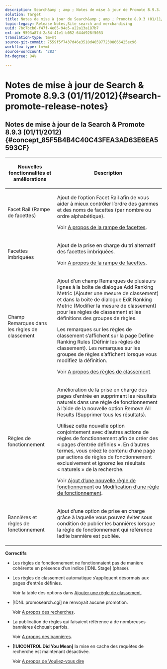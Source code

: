 ```yaml
---
description: Search&amp ; amp ; Notes de mise à jour de Promote 8.9.3.
solution: Target
title: Notes de mise à jour de Search&amp ; amp ; Promote 8.9.3 (01/11/2012)
topic-legacy: Release Notes,Site search and merchandising
uuid: 7bc7bcb6-f47f-4e05-94e5-a22a13a187b7
exl-id: 9593a87d-2a84-41e1-b052-644d928f5053
translation-type: tm+mt
source-git-commit: 7559f5f7437d46e3510d4659772308666425ec96
workflow-type: tm+mt
source-wordcount: '283'
ht-degree: 84%

---
```


# Notes de mise à jour de Search &amp; Promote 8.9.3 (01/11/2012){#search-promote-release-notes}

## Notes de mise à jour de la Search &amp; Promote 8.9.3 (01/11/2012) {#concept_85F5B4B4C40C43FEA3AD63E6EA5593CF}

<table> 
 <thead> 
  <tr> 
   <th colname="col1" class="entry"> <p>Nouvelles fonctionnalités et améliorations </p> </th> 
   <th colname="col2" class="entry"> <p>Description </p> </th> 
  </tr> 
 </thead>
 <tbody> 
  <tr> 
   <td colname="col1"> <p>Facet Rail (Rampe de facettes) </p> </td> 
   <td colname="col2"> <p> 
     <!--3309390--> Ajout de l’option <span class="uicontrol">Facet Rail</span> afin de vous aider à mieux contrôler l’ordre des gammes et des noms de facettes (par nombre ou ordre alphabétique). </p> <p>Voir <a href="../c-about-design-menu/c-about-facet-rails.md#concept_1FDC8BCDFFC84A0889DA670F63D5F6DB" format="dita" scope="local">A propos de la rampe de facettes</a>. </p> </td> 
  </tr> 
  <tr> 
   <td colname="col1"> <p> Facettes imbriquées </p> </td> 
   <td colname="col2"> <p> Ajout de la prise en charge du tri alternatif des facettes imbriquées. </p> <p>Voir <a href="../c-about-design-menu/c-about-facet-rails.md#concept_1FDC8BCDFFC84A0889DA670F63D5F6DB" format="dita" scope="local">A propos de la rampe de facettes</a>. </p> </td> 
  </tr> 
  <tr> 
   <td colname="col1"> <p>Champ Remarques dans les règles de classement </p> </td> 
   <td colname="col2"> <p> 
     <!--3063772--> Ajout d’un champ <span class="wintitle">Remarques</span> de plusieurs lignes à la boîte de dialogue <span class="wintitle">Add Ranking Metric</span> (Ajouter une mesure de classement) et dans la boîte de dialogue <span class="wintitle">Edit Ranking Metric</span> (Modifier la mesure de classement) pour les règles de classement et les définitions des groupes de règles. </p> <p>Les remarques sur les règles de classement s’affichent sur la page <span class="wintitle">Define Ranking Rules</span> (Définir les règles de classement). Les remarques sur les groupes de règles s’affichent lorsque vous modifiez la définition. </p> <p>Voir <a href="../c-about-rules-menu/c-about-ranking-rules.md#concept_F555C076759B4E81B925441CFE707397" format="dita" scope="local">A propos des règles de classement</a>. </p> </td> 
  </tr> 
  <tr> 
   <td colname="col1"> <p>Règles de fonctionnement  </p> </td> 
   <td colname="col2"> <p> 
     <!--3331637-->Amélioration de la prise en charge des pages d’entrée en supprimant les résultats naturels dans une règle de fonctionnement à l’aide de la nouvelle option <span class="uicontrol">Remove All Results</span> (Supprimer tous les résultats). </p> <p>Utilisez cette nouvelle option conjointement avec d’autres actions de règles de fonctionnement afin de créer des « pages d’entrée définies ». En d’autres termes, vous créez le contenu d’une page par actions de règles de fonctionnement exclusivement et ignorez les résultats « naturels » de la recherche. </p> <p>Voir <a href="../c-about-rules-menu/c-about-business-rules.md#task_BD3B31ED48BB4B1B8F1DCD3BFA2528E7" format="dita" scope="local">Ajout d’une nouvelle règle de fonctionnement</a> ou <a href="../c-about-rules-menu/c-about-business-rules.md#task_375CFA75D1D94D9E92A35DE1228E5087" format="dita" scope="local">Modification d’une règle de fonctionnement</a>. </p> </td> 
  </tr> 
  <tr> 
   <td colname="col1"> <p>Bannières et règles de fonctionnement </p> </td> 
   <td colname="col2"> <p> Ajout d’une option de prise en charge grâce à laquelle vous pouvez éviter sous condition de publier les bannières lorsque la règle de fonctionnement qui référence ladite bannière est publiée. </p> </td> 
  </tr> 
 </tbody> 
</table>

**Correctifs**

* Les règles de fonctionnement ne fonctionnaient pas de manière cohérente en présence d’un indice [!DNL Stage] (phase).
* Les règles de classement automatique s’appliquent désormais aux pages d’entrée définies.

   Voir la table des options dans [Ajouter une règle de classement](../c-about-rules-menu/c-about-ranking-rules.md#task_A132789FD4E5423DAD090DCDA7311E8A).

* [!DNL promosearch.cgi] ne renvoyait aucune promotion.

   Voir [A propos des recherches](../c-about-settings-menu/c-about-searching-menu.md#concept_207105CF26B1448F8A3D223787C56AB8).

* La publication de règles qui faisaient référence à de nombreuses bannières échouait parfois.

   Voir [A propos des bannières](../c-about-design-menu/c-about-banners.md#concept_5BBE01FEC6134393B43CC917C8CC64DA).

* **[!UICONTROL Did You Mean]** la mise en cache des requêtes de recherche est maintenant désactivée.

   Voir [A propos de Vouliez-vous dire](../c-about-linguistics-menu/c-about-did-you-mean.md#concept_7D4F3C29EF184B538B8AE2ECAE0CDC5E)
